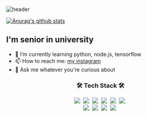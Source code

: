 ![header](https://capsule-render.vercel.app/api?type=soft&color=auto&height=150&section=header&text=MinChul-Son&fontSize=70&animation=twinkling)




<div align=left>
	
   [![Anurag's github stats](https://github-readme-stats.vercel.app/api?username=MinChul-Son)](https://github.com/anuraghazra/github-readme-stats)
  </div>
  <div>
	<h2>I'm senior in university</h2>
	<ul>
		<li>🌱 I’m currently learning python, node.js, tensorflow</li>
		<li>📫 How to reach me: <a href="https://www.instagram.com/minchul._.s/">my instagram</a></li>
		<li>💬 Ask me whatever you're curious about</li>
	</ul>	
</div>


<h3 align="center">🛠 Tech Stack 🛠</h3>

<p align="center">
  <img src="https://img.shields.io/badge/Python-3766AB?style=flat-square&logo=Python&logoColor=white"/></a>&nbsp 
  <img src="https://img.shields.io/badge/Java-007396?style=flat-square&logo=Java&logoColor=white"/></a>&nbsp 
  <img src="https://img.shields.io/badge/C-A8B9CC?style=flat-square&logo=C&logoColor=white"/></a>&nbsp 
  <img src="https://img.shields.io/badge/Javascript-ffb13b?style=flat-square&logo=javascript&logoColor=white"/></a>&nbsp 
  <img src="https://img.shields.io/badge/css-1572B6?style=flat-square&logo=css3&logoColor=white"/></a>&nbsp 
  <img src="https://img.shields.io/badge/HTML-6DB33F?style=flat-square&logo=HTML5&logoColor=white"/></a>&nbsp 
  <br> 
  <img src="https://img.shields.io/badge/Node.js-092E20?style=flat-square&logo=Node.js&logoColor=white"/></a>&nbsp 
  <img src="https://img.shields.io/badge/Mysql-E6B91E?style=flat-square&logo=MySql&logoColor=white"/></a>&nbsp 
  <img src="https://img.shields.io/badge/TensorFlow-DB3552?style=flat-square&logo=TensorFlow&logoColor=white"/></a>&nbsp
    <img src="https://img.shields.io/badge/Bootstrap-A8B9CC?style=flat-square&logo=Bootstrap&logoColor=white"/></a>&nbsp 
</p>
  
  
   
<!--
**MinChul-Son/MinChul-Son** is a ✨ _special_ ✨ repository because its `README.md` (this file) appears on your GitHub profile.

Here are some ideas to get you started:

- 🔭 I’m currently working on ...
- 🌱 I’m currently learning ...
- 👯 I’m looking to collaborate on ...
- 🤔 I’m looking for help with ...
- 💬 Ask me about ...
- 📫 How to reach me: ...
- 😄 Pronouns: ...
- ⚡ Fun fact: ...
-->
